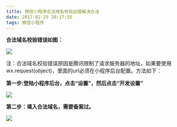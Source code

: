 ```yaml
---
title: 微信小程序合法域名校验出错解决办法
date: 2017-02-25 20:17:55
tags: 微信小程序
---
```


**合法域名校验错误如图：**

![](https://yxyuxuan.github.io/WeiXinErrorImages/1.png)

注：合法域名校验错误原因是腾讯限制了请求服务器的地址，如果要使用wx.request(object)，里面的url必须在小程序后台配置。方法如下：


**第一步:登陆小程序后台，点击“设置”，然后点击“开发设置”**

![](https://yxyuxuan.github.io/WeiXinErrorImages/2.png)

**第二步：填入合法域名，需要备案过。**

![](https://yxyuxuan.github.io/WeiXinErrorImages/3.png) 


